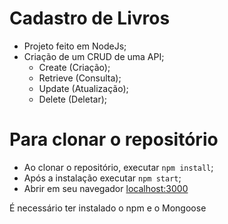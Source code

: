 # Cadastro de Livros
  - Projeto feito em NodeJs;
  - Criação de um CRUD de uma API;
      - Create (Criação);
      - Retrieve (Consulta);
      - Update (Atualização);
      - Delete (Deletar);

# Para clonar o repositório
  - Ao clonar o repositório, executar `npm install`;
  - Após a instalação executar `npm start`;
  - Abrir em seu navegador [localhost:3000](http://localhost:3000/)

É necessário ter instalado o npm e o Mongoose
